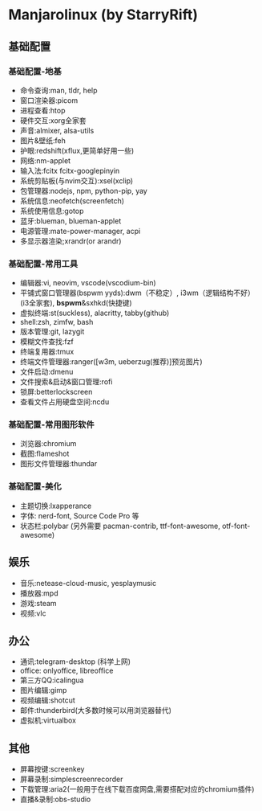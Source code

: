 # Manjarolinux (by StarryRift)

## 基础配置

### 基础配置-地基

- 命令查询:man, tldr, help
- 窗口渲染器:picom
- 进程查看:htop
- 硬件交互:xorg全家套
- 声音:almixer, alsa-utils
- 图片&壁纸:feh
- 护眼:redshift(xflux,更简单好用一些)
- 网络:nm-applet
- 输入法:fcitx fcitx-googlepinyin
- 系统剪贴板(与nvim交互):xsel(xclip)
- 包管理器:nodejs, npm, python-pip, yay
- 系统信息:neofetch(screenfetch)
- 系统使用信息:gotop
- 蓝牙:blueman, blueman-applet
- 电源管理:mate-power-manager, acpi
- 多显示器渲染;xrandr(or arandr)

### 基础配置-常用工具

- 编辑器:vi, neovim, vscode(vscodium-bin)
- 平铺式窗口管理器(bspwm yyds):dwm（不稳定）, i3wm（逻辑结构不好）(i3全家套), **bspwm**&sxhkd(快捷键)
- 虚拟终端:st(suckless), alacritty, tabby(github)
- shell:zsh, zimfw, bash
- 版本管理:git, lazygit
- 模糊文件查找:fzf
- 终端复用器:tmux
- 终端文件管理器:ranger([w3m, ueberzug(推荐)]预览图片)
- 文件启动:dmenu
- 文件搜索&启动&窗口管理:rofi
- 锁屏:betterlockscreen
- 查看文件占用硬盘空间:ncdu

### 基础配置-常用图形软件

- 浏览器:chromium
- 截图:flameshot
- 图形文件管理器:thundar

### 基础配置-美化

- 主题切换:lxapperance
- 字体: nerd-font, Source Code Pro 等
- 状态栏:polybar (另外需要 pacman-contrib, ttf-font-awesome, otf-font-awesome)

## 娱乐

- 音乐:netease-cloud-music, yesplaymusic
- 播放器:mpd
- 游戏:steam
- 视频:vlc

## 办公

- 通讯:telegram-desktop (科学上网)
- office: onlyoffice, libreoffice
- 第三方QQ:icalingua
- 图片编辑:gimp
- 视频编辑:shotcut
- 邮件:thunderbird(大多数时候可以用浏览器替代)
- 虚拟机:virtualbox

## 其他

- 屏幕按键:screenkey
- 屏幕录制:simplescreenrecorder
- 下载管理:aria2(一般用于在线下载百度网盘,需要搭配对应的chromium插件)
- 直播&录制:obs-studio

